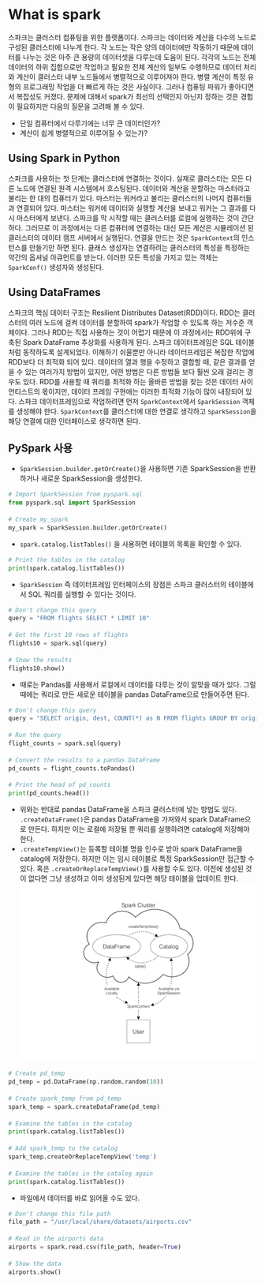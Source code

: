 # What is spark
스파크는 클러스터 컴퓨팅을 위한 플랫폼이다. 스파크는 데이터와 계산을 다수의 노드로 구성된 클러스터에 나누게 한다. 각 노드는 작은 양의 데이터에만 작동하기 때문에 데이터를 나누는 것은 아주 큰 용량의 데이터셋을 다루는데 도움이 된다.
각각의 노드는 전체 데이터의 하위 집합으로만 작업하고 필요한 전체 계산의 일부도 수행하므로 데이터 처리와 계산이 클러스터 내부 노드들에서 병렬적으로 이루어져야 한다. 병렬 계산이 특정 유형의 프로그래밍 작업을 더 빠르게 하는 것은 사실이다.
그러나 컴퓨팅 파워가 좋아디면서 복잡성도 커졌다.
문제에 대해서 spark가 최선의 선택인지 아닌지 정하는 것은 경험이 필요하지만 다음의 질문을 고려해 볼 수 있다.
- 단일 컴퓨터에서 다루기에는 너무 큰 데이터인가?
- 계산이 쉽게 병렬적으로 이루어질 수 있는가?

## Using Spark in Python
스파크를 사용하는 첫 단계는 클러스터에 연결하는 것이다.
실제로 클러스터는 모든 다른 노드에 연결된 원격 시스템에서 호스팅된다. 데이터와 계산을 분할하는 마스터라고 불리는 한 대의 컴퓨터가 있다. 마스터는 워커라고 불리는 클러스터의 나머지 컴퓨터들과 연결되어 있다. 마스터는 워커에 데이터와 실행할 계산을 보내고 워커는 그 결과를 다시 마스터에게 보낸다.
스파크를 막 시작할 때는 클러스터를 로컬에 실행하는 것이 간단하다. 그러므로 이 과정에서는 다른 컴퓨터에 연결하는 대신 모든 계산은 시뮬레이션 된 클러스터의 데이터 캠프 서버에서 실행된다.
연결을 만드는 것은 `SparkContext`의 인스턴스를 만들기만 하면 된다. 클래스 생성자는 연결하려는 클러스터의 특성을 특정하는 약간의 옵셔널 아큐먼트를 받는다.
이러한 모든 특성을 가지고 있는 객체는 `SparkConf()` 생성자와 생성된다. 

## Using DataFrames
스파크의 핵심 데이터 구조는 Resilient Distributes Dataset(RDD)이다. RDD는 클러스터의 여러 노드에 걸켜 데이터를 분할하여 spark가 작업할 수 있도록 하는 저수준 객체이다. 그러나 RDD는 직접 사용하는 것이 어렵기 때문에 이 과정에서는 RDD위에 구축된 Spark DataFrame 추상화를 사용하게 된다.
스파크 데이터프레임은 SQL 테이블 처럼 동작하도록 설계되었다. 이해하기 쉬울뿐만 아니라 데이터프레임은 복잡한 작업에 RDD보다 더 최적화 되어 있다.
데이터의 열과 행을 수정하고 결합할 때, 같은 결과를 얻을 수 있는 여러가지 방법이 있지만, 어떤 방법은 다른 방법들 보다 훨씬 오래 걸리는 경우도 있다. RDD를 사용할 때 쿼리를 최적화 하는 올바른 방법을 찾는 것은 데이터 사이언티스트의 몫이지만, 데이터 프레임 구현에는 이러한 최적화 기능이 많이 내장되어 있다.
스파크 데이터프레임으로 작업하려면 먼저 `SparkContext`에서  `SparkSession` 객체를 생성해야 한다. `SparkContext`를 클러스터에 대한 연결로 생각하고 `SparkSession`을 해당 연결에 대한 인터페이스로 생각하면 된다.

## PySpark 사용
- `SparkSession.builder.getOrCreate()`을 사용하면 기존 SparkSession을 반환하거나 새로운 SparkSession을 생성한다.
```python
# Import SparkSession from pyspark.sql
from pyspark.sql import SparkSession

# Create my_spark
my_spark = SparkSession.builder.getOrCreate()
```
- `spark.catalog.listTables()` 을 사용하면 테이블의 목록을 확인할 수 있다.
```python
# Print the tables in the catalog
print(spark.catalog.listTables())
```
- `SparkSession` 즉 데이터프레임 인터페이스의 장점은 스파크 클러스터의 테이블에서 SQL 쿼리를 실행할 수 있다는 것이다. 
```python
# Don't change this query
query = "FROM flights SELECT * LIMIT 10"

# Get the first 10 rows of flights
flights10 = spark.sql(query)

# Show the results
flights10.show()
```
- 때로는 Pandas를 사용해서 로컬에서 데이터를 다루는 것이 알맞을 때가 있다. 그럴때에는 쿼리로 만든 새로운 테이블을 pandas DataFrame으로 만들어주면 된다.
```python
# Don't change this query
query = "SELECT origin, dest, COUNT(*) as N FROM flights GROUP BY origin, dest"

# Run the query
flight_counts = spark.sql(query)

# Convert the results to a pandas DataFrame
pd_counts = flight_counts.toPandas()

# Print the head of pd_counts
print(pd_counts.head())
```
- 위와는 반대로 pandas DataFrame을 스파크 클러스터에 넣는 방법도 있다. `.createDataFrame()`은 pandas DataFrame을 가져와서 spark DataFrame으로 만든다. 하지만 이는 로컬에 저장될 뿐 쿼리를 실행하려면 catalog에 저장해야 한다. 
- `.createTempView()`는 등록할 테이블 명을 인수로 받아 spark DataFrame을 catalog에 저장한다. 하지만 이는 임시 테이블로 특정 SparkSession만 접근할 수 있다. 혹은 `.createOrReplaceTempView()`를 사용할 수도 있다. 이전에 생성된 것이 없다면 그냥 생성하고 이미 생성된게 있다면 해당 테이블을 업데이트 한다.
![](images/Pasted%20image%2020221117200320.png)
```python
# Create pd_temp
pd_temp = pd.DataFrame(np.random.random(10))

# Create spark_temp from pd_temp
spark_temp = spark.createDataFrame(pd_temp)

# Examine the tables in the catalog
print(spark.catalog.listTables())

# Add spark_temp to the catalog
spark_temp.createOrReplaceTempView('temp')

# Examine the tables in the catalog again
print(spark.catalog.listTables())
```
- 파일에서 데이터를 바로 읽어올 수도 있다.
```python
# Don't change this file path
file_path = "/usr/local/share/datasets/airports.csv"

# Read in the airports data
airports = spark.read.csv(file_path, header=True)

# Show the data
airports.show()
```
